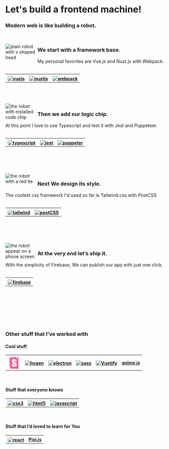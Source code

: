 <h1 align="left">Let's build a frontend machine!</h1>
<h3>Modern web is like building a robot.</h3>
<br />
<p>
 <img align="left" src="https://i.ibb.co/QFP2y8B/framework.png" alt="plain robot with v shaped head" width="100" />
 <h3 align="left">We start with a framework base.</h3>
 My personal favorites are Vue.js and Nuxt.js with Webpack.
 <br />
 <br />
 <table>
  <tr>
   <th>
    <a href="https://vuejs.org/">
     <img src="https://devicons.github.io/devicon/devicon.git/icons/vuejs/vuejs-original-wordmark.svg" alt="vuejs" width="60" height="40" align="center" />
    </a>
   </th>
   <th>
    <a href="https://nuxtjs.org/">
     <img src="https://www.vectorlogo.zone/logos/nuxtjs/nuxtjs-icon.svg" alt="nuxtjs" width="60" height="40" align="center" />
    </a>
   </th>
   <th>
    <a href="https://webpack.js.org/">
     <img src="https://devicons.github.io/devicon/devicon.git/icons/webpack/webpack-original.svg" alt="webpack" width="60" height="40" align="center" />
    </a>
   </th>
  </tr>
 </table>
 <br />
 <br />
 <br />
 <img align="left" src="https://i.ibb.co/ZXdckT3/code.png" alt="the robot with installed code chip" width="100" />
 <h3 align="left">Then we add our logic chip.</h3>
 At this point I love to use Typescript and test it with Jest and Puppeteer.
 <br />
 <br />
 <table>
  <tr>
   <th>
    <a href="https://www.typescriptlang.org/">
     <img src="https://devicons.github.io/devicon/devicon.git/icons/typescript/typescript-original.svg" alt="typescript" width="60" height="40" align="center" />
    </a>
   </th>
   <th>
    <a href="https://jestjs.io/">
     <img src="https://www.vectorlogo.zone/logos/jestjsio/jestjsio-icon.svg" alt="jest" height="40" align="center" />
    </a>
   </th>
   <th>
    <a href="https://pptr.dev/">
     <img src="https://user-images.githubusercontent.com/10379601/29446482-04f7036a-841f-11e7-9872-91d1fc2ea683.png" alt="puppeter" height="40" align="center" />
    </a>
   </th>
  </tr>

 </table>
 <br />
 <br />
 <br />
 <br />
 <img align="left" src="https://i.ibb.co/5KsGkZb/style.png" alt="the robot with a red tie" width="100" />
 <h3 align="left">Next We design its style.</h3>
 The coolest css framework I'd used so far is Tailwind.css with PostCSS
 <br />
 <br />
 <table>
  <tr>
   <th>
    <a href="https://tailwindcss.com/">
     <img src="https://www.vectorlogo.zone/logos/tailwindcss/tailwindcss-icon.svg" alt="tailwind" width="40" height="40" align="center" /></a>
   </th>
   <th>
    <a href="https://postcss.org/">
     <img src="https://www.vectorlogo.zone/logos/postcss/postcss-icon.svg" alt="postCSS" width="40" height="40" align="center" />
    </a>
   </th>
  </tr>
 </table>
 <br />
 <br />
 <br />
 <br />
 <img align="left" src="https://i.ibb.co/MsY8MtP/publish-small.gif" alt="the robot appear on a phone screen" width="100" />
 <h3 align="left">At the very end let’s ship it.</h3>
 With the simplicity of Firebase, We can publish our app with just one click.
 <br />
 <br />
 <table>
  <tr>
   <th>
    <a href="https://firebase.google.com/">
     <img src="https://www.vectorlogo.zone/logos/firebase/firebase-icon.svg" alt="firebase" width="40" height="40" align="center" />
    </a>
   </th>
  </tr>
 </table>
 <br />
 <br />
 <br />
 <br />
 <br />
 <br />
 <h3>Other stuff that I’ve worked with</h3>
 <h4>Cool stuff</h4>
 <table>
  <tr>
   <th>
    <a href="https://storybook.js.org/">
     <img src="https://raw.githubusercontent.com/github/explore/80688e429a7d4ef2fca1e82350fe8e3517d3494d/topics/storybook/storybook.png" alt="storybook" height="40" align="center" />
    </a>
   </th>
    <th>
    <a href="http://www.hygen.io/">
     <img src="https://github.com/jondot/hygen/blob/master/hygen.io/static/img/logo.png?raw=true" alt="hygen" height="50" align="center" />
    </a>
   </th>
   <th>
    <a href="https://www.electronjs.org/">
     <img src="https://www.vectorlogo.zone/logos/electronjs/electronjs-icon.svg" alt="electron" height="40" align="center" />
    </a>
   </th>
   <th>
    <a href="https://sass-lang.com/">
     <img src="https://devicons.github.io/devicon/devicon.git/icons/sass/sass-original.svg" alt="sass" width="60" height="40" align="center" />
    </a>
   </th>
   <th>
    <a href="https://vuetifyjs.com/">
     <img src="https://camo.githubusercontent.com/41759602ad091b02adf7b4986b55b0a870471b98/68747470733a2f2f63646e2e767565746966796a732e636f6d2f696d616765732f6c6f676f732f6c6f676f2e737667" alt="Vuetify" height="40" align="center" />
    </a>
   </th>
    <th>
    <a href="https://animejs.com/">
    anime.js
    </a>
   </th>
  </tr>
 </table>
 <br />
 <h4>Stuff that everyone knows</h4>
 <table>
  <tr>
   <th>
    <a href="https://github.com/topics/css">
     <img src="https://devicons.github.io/devicon/devicon.git/icons/css3/css3-original-wordmark.svg" alt="css3" width="60" height="40" align="center" />
    </a>
   </th>
   <th>
    <a href="https://github.com/topics/html">
     <img src="https://devicons.github.io/devicon/devicon.git/icons/html5/html5-original-wordmark.svg" alt="html5" width="60" height="40" align="center" />
    </a>
   </th>
   <th>
    <a href="https://github.com/topics/javascript">
     <img src="https://devicons.github.io/devicon/devicon.git/icons/javascript/javascript-original.svg" alt="javascript" width="60" height="40" align="center" />
    </a>
   </th>
  </tr>
 </table>
 <br />
 <h4>Stuff that I’d loved to learn for You</h4>
 <table>
  <tr>
   <th>
    <a href="https://reactjs.org/">
     <img src="https://www.vectorlogo.zone/logos/reactjs/reactjs-icon.svg" alt="react" height="40" align="center" />
    </a>
   </th>
    <th>
    <a href="https://www.pixijs.com/">
    Pixi.js
    </a>
   </th>
  </tr>
 </table>
 <br />
</p>
